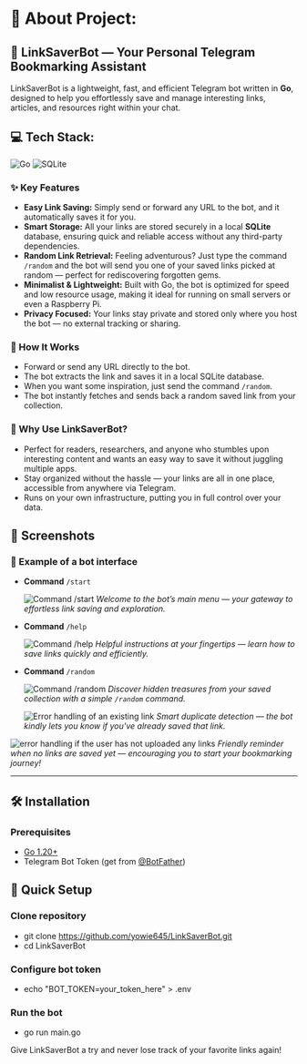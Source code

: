 # 💫 About Project:

## 🧸 LinkSaverBot — Your Personal Telegram Bookmarking Assistant

LinkSaverBot is a lightweight, fast, and efficient Telegram bot written in **Go**, designed to help you effortlessly save and manage interesting links, articles, and resources right within your chat.

## 💻 Tech Stack:

![Go](https://img.shields.io/badge/go-%2300ADD8.svg?style=for-the-badge&logo=go&logoColor=white) ![SQLite](https://img.shields.io/badge/sqlite-%2307405e.svg?style=for-the-badge&logo=sqlite&logoColor=white)

### ✨ Key Features

- **Easy Link Saving:** Simply send or forward any URL to the bot, and it automatically saves it for you.
- **Smart Storage:** All your links are stored securely in a local **SQLite** database, ensuring quick and reliable access without any third-party dependencies.
- **Random Link Retrieval:** Feeling adventurous? Just type the command `/random` and the bot will send you one of your saved links picked at random — perfect for rediscovering forgotten gems.
- **Minimalist & Lightweight:** Built with Go, the bot is optimized for speed and low resource usage, making it ideal for running on small servers or even a Raspberry Pi.
- **Privacy Focused:** Your links stay private and stored only where you host the bot — no external tracking or sharing.

### 🎯 How It Works

- Forward or send any URL directly to the bot.
- The bot extracts the link and saves it in a local SQLite database.
- When you want some inspiration, just send the command `/random`.
- The bot instantly fetches and sends back a random saved link from your collection.

### 🚀 Why Use LinkSaverBot?

- Perfect for readers, researchers, and anyone who stumbles upon interesting content and wants an easy way to save it without juggling multiple apps.
- Stay organized without the hassle — your links are all in one place, accessible from anywhere via Telegram.
- Runs on your own infrastructure, putting you in full control over your data.

## 📸 Screenshots

### 🤖 Example of a bot interface

- **Command** `/start`

  ![Command /start](screenshots/start.jpg)
  _Welcome to the bot’s main menu — your gateway to effortless link saving and exploration._

- **Command** `/help`

  ![Command /help](screenshots/help.jpg)
  _Helpful instructions at your fingertips — learn how to save links quickly and efficiently._

- **Command** `/random`

  ![Command /random](screenshots/random.jpg)
  _Discover hidden treasures from your saved collection with a simple `/random` command._

  ![Error handling of an existing link](screenshots/double.jpg)
  _Smart duplicate detection — the bot kindly lets you know if you've already saved that link._

![error handling if the user has not uploaded any links](screenshots/noSavedLinks.jpg)
_Friendly reminder when no links are saved yet — encouraging you to start your bookmarking journey!_

---

## 🛠️ Installation

### Prerequisites

- [Go 1.20+](https://golang.org/dl/)
- Telegram Bot Token (get from [@BotFather](https://t.me/BotFather))

## 🪭 Quick Setup

### Clone repository

- git clone https://github.com/yowie645/LinkSaverBot.git
- cd LinkSaverBot

### Configure bot token

- echo "BOT_TOKEN=your_token_here" > .env

### Run the bot

- go run main.go

Give LinkSaverBot a try and never lose track of your favorite links again!
